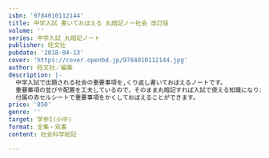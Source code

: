 ```yaml
---
isbn: '9784010112144'
title: 中学入試 書いておぼえる 丸暗記ノー社会 改訂版
volume: ''
series: 中学入試 丸暗記ノート
publisher: 旺文社
pubdate: '2018-04-13'
cover: 'https://cover.openbd.jp/9784010112144.jpg'
author: 旺文社／編集
description: |-
  中学入試で出題される社会の重要事項を,くり返し書いておぼえるノートです。
  重要事項の並びや配置を工夫しているので，そのまま丸暗記すれば入試で使える知識になります。
  付属の赤セルシートで重要事項をかくしておぼえることができます。
price: '850'
genre: ''
target: 学参I(小中)
format: 全集・双書
content: 社会科学総記

---
```

